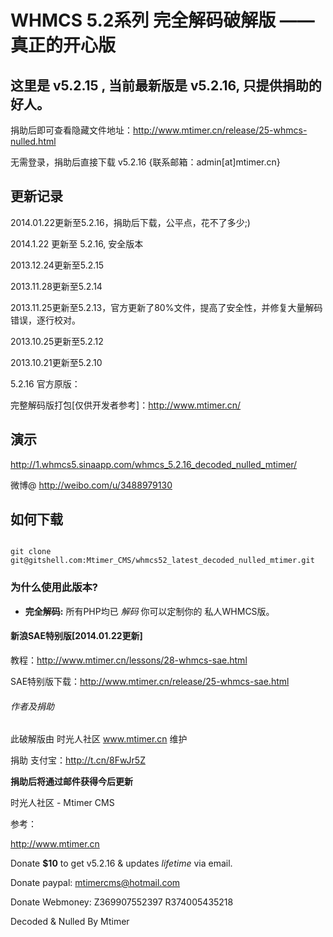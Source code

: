 <h1>WHMCS 5.2系列 完全解码破解版 —— 真正的开心版</h1>

<h2>这里是 v5.2.15 , 当前最新版是 v5.2.16, 只提供捐助的好人。</h2>


捐助后即可查看隐藏文件地址：http://www.mtimer.cn/release/25-whmcs-nulled.html 

无需登录，捐助后直接下载 v5.2.16 {联系邮箱：admin[at]mtimer.cn}


<h2>更新记录</h2>

2014.01.22更新至5.2.16，捐助后下载，公平点，花不了多少;)

2014.1.22 更新至 5.2.16, 安全版本

2013.12.24更新至5.2.15

2013.11.28更新至5.2.14

2013.11.25更新至5.2.13，官方更新了80%文件，提高了安全性，并修复大量解码错误，逐行校对。

2013.10.25更新至5.2.12

2013.10.21更新至5.2.10

5.2.16 官方原版：

完整解码版打包[仅供开发者参考]：http://www.mtimer.cn/



<h2>演示</h2>

http://1.whmcs5.sinaapp.com/whmcs_5.2.16_decoded_nulled_mtimer/

微博@ http://weibo.com/u/3488979130


<h2>如何下载</h2>

<code>
git clone git@gitshell.com:Mtimer_CMS/whmcs52_latest_decoded_nulled_mtimer.git
</code>


<h3>为什么使用此版本?</h3>

<ul>
<li>
<strong>完全解码:</strong> 所有PHP均已 <em>解码</em> 你可以定制你的 私人WHMCS版。</li>
</ul>

<h4>新浪SAE特别版[2014.01.22更新]</h4>

教程：http://www.mtimer.cn/lessons/28-whmcs-sae.html

SAE特别版下载：http://www.mtimer.cn/release/25-whmcs-sae.html


<h6>作者及捐助</h6>

此破解版由 时光人社区 www.mtimer.cn 维护

捐助 支付宝：http://t.cn/8FwJr5Z

<strong>捐助后将通过邮件获得今后更新</strong>

时光人社区 - Mtimer CMS

参考：

http://www.mtimer.cn


Donate <b>$10</b> to get v5.2.16 & updates *lifetime* via email.

Donate paypal: mtimercms@hotmail.com

Donate Webmoney: Z369907552397  R374005435218

Decoded & Nulled By Mtimer